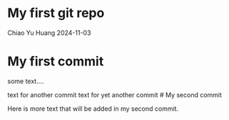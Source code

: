 My first git repo
================
Chiao Yu Huang
2024-11-03

# My first commit

some text….

text for another commit text for yet another commit \# My second commit

Here is more text that will be added in my second commit.
